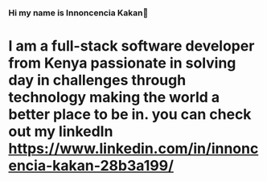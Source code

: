 ### Hi my name is Innoncencia Kakan👋
# I am a full-stack software developer from Kenya passionate in solving day in challenges through technology making the world a better place to be in. you can check out my linkedIn https://www.linkedin.com/in/innoncencia-kakan-28b3a199/
